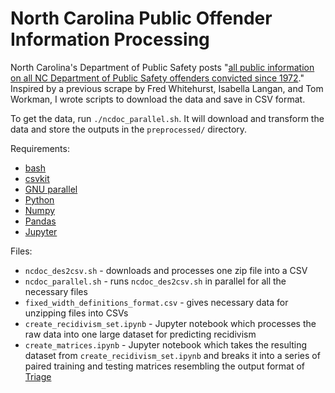 # North Carolina Public Offender Information Processing

North Carolina's Department of Public Safety posts "[all public information on all NC Department of Public Safety offenders convicted since 1972](http://webapps6.doc.state.nc.us/opi/downloads.do?method=view)." Inspired by a previous scrape by Fred Whitehurst, Isabella Langan, and Tom Workman, I wrote scripts to download the data and save in CSV format.

To get the data, run `./ncdoc_parallel.sh`. It will download and transform the data and store the outputs in the `preprocessed/` directory.

Requirements:
- [bash](https://www.gnu.org/software/bash/)
- [csvkit](https://github.com/wireservice/csvkit)
- [GNU parallel](https://www.gnu.org/software/parallel/)
- [Python](https://www.python.org/downloads/)
- [Numpy](https://docs.scipy.org/doc/numpy-1.15.0/user/install.html)
- [Pandas](https://pandas.pydata.org/pandas-docs/stable/install.html)
- [Jupyter](https://jupyter.org/install)

Files:
- `ncdoc_des2csv.sh` - downloads and processes one zip file into a CSV
- `ncdoc_parallel.sh` - runs `ncdoc_des2csv.sh` in parallel for all the necessary files
- `fixed_width_definitions_format.csv` - gives necessary data for unzipping files into CSVs
- `create_recidivism_set.ipynb` - Jupyter notebook which processes the raw data into one large dataset for predicting recidivism
- `create_matrices.ipynb` - Jupyter notebook which takes the resulting dataset from `create_recidivism_set.ipynb` and breaks it into a series of paired training and testing matrices resembling the output format of [Triage](https://github.com/dssg/triage)
